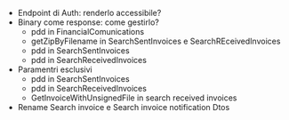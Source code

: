- Endpoint di Auth: renderlo accessibile?
- Binary come response: come gestirlo?
    - pdd in FinancialComunications
    - getZipByFilename in SearchSentInvoices e SearchREceivedInvoices
    - pdd in SearchSentInvoices
    - pdd in SearchReceivedInvoices
- Paramentri esclusivi
    - pdd in SearchSentInvoices
    - pdd in SearchReceivedInvoices
    - GetInvoiceWithUnsignedFile in search received invoices
- Rename Search invoice e Search invoice notification Dtos